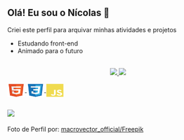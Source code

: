 ## Olá! Eu sou o Nícolas 👋

Criei este perfil para arquivar minhas atividades e projetos

- Estudando front-end
- Animado para o futuro
<br>

<section>
  <div align="center">
    <a href="https://github.com/KingKarpa">
    <img height="180em" src="https://github-readme-stats.vercel.app/api?username=KingKarpa&show_icons=true&theme=tokyonight&include_all_commits=true&count_private=true"/>
    <img height="180em" src="https://github-readme-stats.vercel.app/api/top-langs/?username=KingKarpa&layout=compact&langs_count=7&theme=tokyonight"/>
  </div>
</section>
  
<section>
  <div style="display: inline_block"><br>
    <img align="center" alt="Ico-HTML" height="30" width="40" src="https://raw.githubusercontent.com/devicons/devicon/master/icons/html5/html5-original.svg">
    <img align="center" alt="Ico-CSS" height="30" width="40" src="https://raw.githubusercontent.com/devicons/devicon/master/icons/css3/css3-original.svg">
    <img align="center" alt="Ico-Js" height="30" width="40" src="https://raw.githubusercontent.com/devicons/devicon/master/icons/javascript/javascript-plain.svg">
  </div>
</section>
  
##
  
<section>
  <div>
    <a href="https://www.linkedin.com/in/n%C3%ADcolas-oliveira-matos-b996b9227/" target="_blank"><img src="https://img.shields.io/badge/-LinkedIn-%230077B5?style=for-the-badge&logo=linkedin&logoColor=white" target="_blank"></a>
  </div>
</section>
  
  <br>
  
<div>
  Foto de Perfil por: <a href="http://www.freepik.com">macrovector_official/Freepik</a>
</div>
